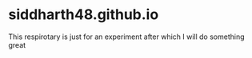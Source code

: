 # siddharth48.github.io
This respirotary is just for an experiment after which I will do something great
